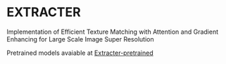 # EXTRACTER

Implementation of Efficient Texture Matching with Attention and Gradient Enhancing for Large Scale Image Super Resolution



Pretrained models avaiable at [Extracter-pretrained](https://drive.google.com/file/d/1YDNfA3V_Xxzx1aHejQPtGZxyn2HRHHp2/view?usp=sharing)



